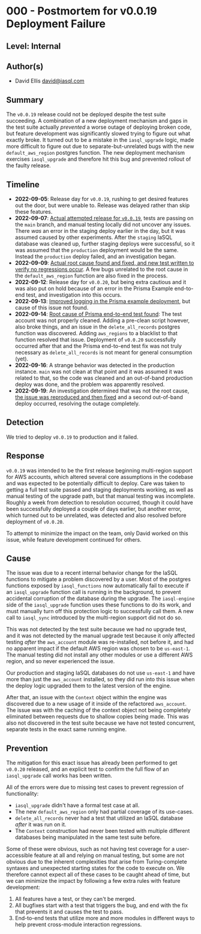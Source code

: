 # 000 - Postmortem for v0.0.19 Deployment Failure

## Level: Internal

## Author(s)

- David Ellis <david@iasql.com>

## Summary

The `v0.0.19` release could not be deployed despite the test suite succeeding. A combination of a new deployment mechanism and gaps in the test suite actually *prevented* a worse outage of deploying broken code, but feature development was significantly slowed trying to figure out what exactly broke. It turned out to be a mistake in the `iasql_upgrade` logic, made more difficult to figure out due to separate-but-unrelated bugs with the new `default_aws_region` postgres function. The new deployment mechanism exercises `iasql_upgrade` and therefore hit this bug and prevented rollout of the faulty release.

## Timeline

- **2022-09-05**: Release day for `v0.0.19`, rushing to get desired features out the door, but were unable to. Release was delayed rather than skip these features.
- **2022-09-07**: [Actual attempted release for `v0.0.19`](https://github.com/iasql/iasql-engine/tree/v0.0.19), tests are passing on the `main` branch, and manual testing locally did not uncover any issues. There *was* an error in the staging deploy earlier in the day, but it was assumed caused by other experiments. After the `staging` IaSQL database was cleaned up, further staging deploys were successful, so it was assumed that the `production` deployment would be the same. Instead the `production` deploy failed, and an investigation began.
- **2022-09-09**: [Actual root cause found and fixed, and new test written to verify no regressions occur](https://github.com/iasql/iasql-engine/pull/1241). A few bugs unrelated to the root cause in the `default_aws_region` function are also fixed in the process.
- **2022-09-12**: Release day for `v0.0.20`, but being extra cautious and it was also put on hold because of an error in the Prisma Example end-to-end test, and investigation into this occurs.
- **2022-09-13**: [Improved logging in the Prisma example deployment](https://github.com/iasql/iasql-engine/pull/1270), but cause of this issue not found.
- **2022-09-14**: [Root cause of Prisma end-to-end test found](https://github.com/iasql/iasql-engine/pull/1272): The test account was not properly cleaned. Adding a pre-clean script however, also broke things, and an issue in the `delete_all_records` postgres function was discovered. Adding `aws_regions` to a blacklist to that function resolved that issue. Deployment of `v0.0.20` successfully occurred after that and the Prisma end-to-end test fix was not truly necessary as `delete_all_records` is not meant for general consumption (yet).
- **2022-09-16**: A strange behavior was detected in the production instance. `main` was not clean at that point and it was assumed it was related to that, so the code was cleaned and an out-of-band production deploy was done, and the problem was apparently resolved.
- **2022-09-19**: An investigation determined that was not the root cause, [the issue was reproduced and then fixed](https://github.com/iasql/iasql-engine/pull/1297) and a second out-of-band deploy occurred, resolving the outage completely.

## Detection

We tried to deploy `v0.0.19` to production and it failed.

## Response

`v0.0.19` was intended to be the first release beginning multi-region support for AWS accounts, which altered several core assumptions in the codebase and was expected to be potentially difficult to deploy. Care was taken to getting a full test suite passed and staging deployments working, as well as manual testing of the upgrade path, but that manual testing was incomplete. Roughly a week from detection to resolution occurred, though it could have been successfully deployed a couple of days earlier, but another error, which turned out to be unrelated, was detected and also resolved before deployment of `v0.0.20`.

To attempt to minimize the impact on the team, only David worked on this issue, while feature development continued for others.

## Cause

The issue was due to a recent internal behavior change for the IaSQL functions to mitigate a problem discovered by a user. Most of the postgres functions exposed by `iasql_functions` now automatically fail to execute if an `iasql_upgrade` function call is running in the background, to prevent accidental corruption of the database during the upgrade. The `iasql-engine` side of the `iasql_upgrade` function uses these functions to do its work, and must manually turn off this protection logic to successfully call them. A new call to `iasql_sync` introduced by the multi-region support did not do so.

This was not detected by the test suite because we had no upgrade test, and it was not detected by the manual upgrade test because it only affected testing *after* the `aws_account` module was re-installed, not before it, and had no apparent impact if the default AWS region was chosen to be `us-east-1`. The manual testing did not install any other modules or use a different AWS region, and so never experienced the issue.

Our production and staging IaSQL databases do not use `us-east-1` and have more than just the `aws_account` installed, so they did run into this issue when the deploy logic upgraded them to the latest version of the engine.

After that, an issue with the `Context` object within the engine was discovered due to a new usage of it inside of the refactored `aws_account`. The issue was with the caching of the context object not being completely eliminated between requests due to shallow copies being made. This was also not discovered in the test suite because we have not tested concurrent, separate tests in the exact same running engine.

## Prevention

The mitigation for this exact issue has already been performed to get `v0.0.20` released, and an explicit test to confirm the full flow of an `iasql_upgrade` call works has been written.

All of the errors were due to missing test cases to prevent regression of functionality:

- `iasql_upgrade` didn't have a formal test case at all.
- The new `default_aws_region` only had partial coverage of its use-cases.
- `delete_all_records` never had a test that utilized an IaSQL database *after* it was run on it.
- The `Context` construction had never been tested with multiple different databases being manipulated in the same test suite before.

Some of these were obvious, such as not having test coverage for a user-accessible feature at all and relying on manual testing, but some are not obvious due to the inherent complexities that arise from Turing-complete syntaxes and unexpected starting states for the code to execute on. We therefore cannot expect all of these cases to be caught ahead of time, but we can minimize the impact by following a few extra rules with feature development:

1. All features have a test, or they can't be merged.
2. All bugfixes start with a test that triggers the bug, and end with the fix that prevents it and causes the test to pass.
3. End-to-end tests that utilize more and more modules in different ways to help prevent cross-module interaction regressions.